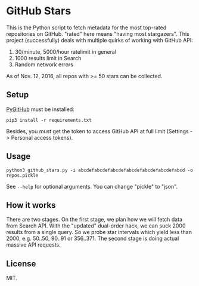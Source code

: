 GitHub Stars
============

This is the Python script to fetch metadata for the most top-rated repositories
on GitHub. "rated" here means "having most stargazers". This project (successfully)
deals with multiple quirks of working with GitHub API:

1. 30/minute, 5000/hour ratelimit in general
2. 1000 results limit in Search
3. Random network errors

As of Nov. 12, 2016, all repos with >= 50 stars can be collected.

Setup
-----
[PyGitHub](https://github.com/PyGithub/PyGithub) must be installed:
```
pip3 install -r requirements.txt
```
Besides, you must get the token to access GitHub API at full limit
(Settings -> Personal access tokens).

Usage
-----
```
python3 github_stars.py -i abcdefabcdefabcdefabcdefabcdefabcdefabcd -o repos.pickle
```
See `--help` for optional arguments. You can change "pickle" to "json".

How it works
------------
There are two stages. On the first stage, we plan how we will fetch data from
Search API. With the "updated" dual-order hack, we can suck 2000 results from
a single query. So we probe star intervals which yield less than 2000, e.g.
50..50, 90..91 or 356..371. The second stage is doing actual massive API requests.

License
-------
MIT.
